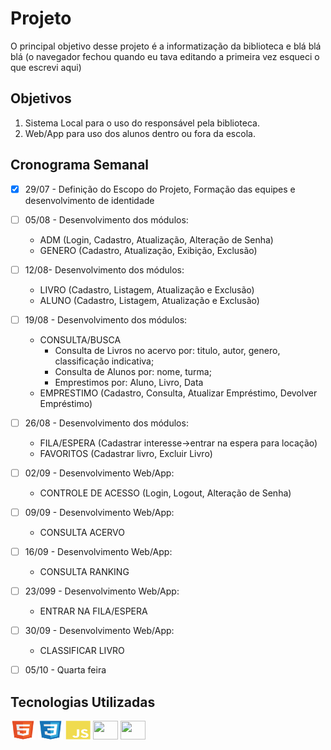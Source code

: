 # Projeto

O principal objetivo desse projeto é a informatização da biblioteca e blá blá blá (o navegador fechou quando eu tava editando a primeira vez esqueci o que escrevi aqui)

## Objetivos

1. Sistema Local para o uso do responsável pela biblioteca.
2. Web/App para uso dos alunos dentro ou fora da escola.

## Cronograma Semanal

- [x] 29/07 - Definição do Escopo do Projeto, Formação das equipes e desenvolvimento de identidade
- [ ] 05/08 - Desenvolvimento dos módulos:
  * ADM (Login, Cadastro, Atualização, Alteração de Senha)
  * GENERO (Cadastro, Atualização, Exibição, Exclusão)
 
- [ ] 12/08- Desenvolvimento dos módulos:
	* LIVRO (Cadastro, Listagem, Atualização e Exclusão)
	* ALUNO  (Cadastro, Listagem, Atualização e Exclusão)

- [ ] 19/08 - Desenvolvimento dos módulos:
	* CONSULTA/BUSCA
	  * Consulta de Livros no acervo por: titulo, autor, genero, classificação indicativa;
	  * Consulta de Alunos por: nome, turma;
	  * Emprestimos por: Aluno, Livro, Data
  * EMPRESTIMO (Cadastro, Consulta, Atualizar Empréstimo, Devolver Empréstimo)

- [ ] 26/08 - Desenvolvimento dos módulos:
	* FILA/ESPERA (Cadastrar interesse->entrar na espera para locação)
	* FAVORITOS (Cadastrar livro, Excluir Livro)
	
- [ ] 02/09 - Desenvolvimento Web/App:
  * CONTROLE DE ACESSO (Login, Logout, Alteração de Senha)
  
- [ ] 09/09 - Desenvolvimento Web/App:
	* CONSULTA ACERVO
	
- [ ] 16/09 - Desenvolvimento Web/App:
	* CONSULTA RANKING
	
- [ ] 23/099 - Desenvolvimento Web/App:
	* ENTRAR NA FILA/ESPERA
	
- [ ] 30/09 - Desenvolvimento Web/App:
	* CLASSIFICAR LIVRO

- [ ] 05/10 - Quarta feira

## Tecnologias Utilizadas

<div style="display: inline_block">
  <img align="center" height="30" width="40" src="https://raw.githubusercontent.com/devicons/devicon/master/icons/html5/html5-original.svg">
  <img align="center" height="30" width="40" src="https://raw.githubusercontent.com/devicons/devicon/master/icons/css3/css3-original.svg">
  <img align="center" height="30" width="40" src="https://raw.githubusercontent.com/devicons/devicon/master/icons/javascript/javascript-plain.svg">
  <img align="center" height="30" width="40" src="https://cdn.jsdelivr.net/gh/devicons/devicon/icons/php/php-plain.svg">
  <img align="center" height="30" width="40" src="https://cdn.jsdelivr.net/gh/devicons/devicon/icons/mysql/mysql-original.svg">
</div>

